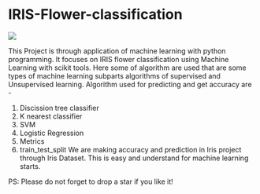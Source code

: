 # IRIS-Flower-classification

<img src="https://miro.medium.com/max/875/1*7bnLKsChXq94QjtAiRn40w.png">

This Project is through application of machine learning with python programming.
It focuses on IRIS flower classification using Machine Learning with scikit tools. 
Here some of algorithm are used that are some types of machine learning subparts algorithms of supervised and Unsupervised learning.
Algorithm used for predicting and get accuracy are -
1. Discission tree classifier 
2. K nearest classifier
3. SVM
4. Logistic Regression 
5. Metrics
6. train_test_split
We are making accuracy and prediction in Iris project through Iris Dataset.
This is easy and understand for machine learning starts.

PS: Please do not forget to drop a star if you like it!
